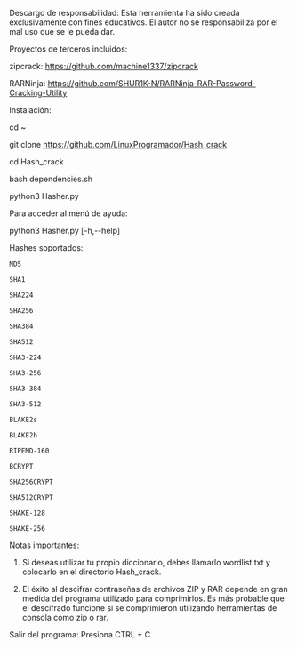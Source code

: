 Descargo de responsabilidad:
Esta herramienta ha sido creada exclusivamente con fines educativos. El autor no se responsabiliza por el mal uso que se le pueda dar.

Proyectos de terceros incluidos:

zipcrack: https://github.com/machine1337/zipcrack

RARNinja: https://github.com/SHUR1K-N/RARNinja-RAR-Password-Cracking-Utility


Instalación:

cd ~

git clone https://github.com/LinuxProgramador/Hash_crack

cd Hash_crack

bash dependencies.sh

python3 Hasher.py

Para acceder al menú de ayuda:

python3 Hasher.py [-h,--help]

Hashes soportados:

    MD5

    SHA1

    SHA224

    SHA256

    SHA384

    SHA512

    SHA3-224

    SHA3-256

    SHA3-384

    SHA3-512

    BLAKE2s

    BLAKE2b

    RIPEMD-160

    BCRYPT 

    SHA256CRYPT

    SHA512CRYPT

    SHAKE-128

    SHAKE-256


Notas importantes:

1. Si deseas utilizar tu propio diccionario, debes llamarlo wordlist.txt y colocarlo en el directorio Hash_crack.


2. El éxito al descifrar contraseñas de archivos ZIP y RAR depende en gran medida del programa utilizado para comprimirlos. Es más probable que el descifrado funcione si se comprimieron utilizando herramientas de consola como zip o rar.


Salir del programa:
Presiona CTRL + C
